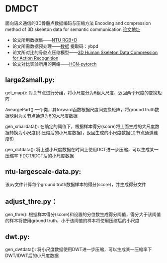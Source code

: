 # DMDCT
面向语义通信的3D骨骼点数据编码与压缩方法
Encoding and compression method of 3D skeleton data for semantic communication
[论文地址](https://journal.bupt.edu.cn/CN/abstract/abstract5092.shtml)
- 论文所用数据集——[NTU RGB+D](https://rose1.ntu.edu.sg/dataset/actionRecognition/)
- 论文所需数据预处理——[数据](https://pan.baidu.com/s/1Fx0BrrDPpUkImjeUJqFm4A) 提取码：ybpd 
- 论文所对比的骨骼点压缩模型——[3D Human Skeleton Data Compression for Action Recognition](https://ieeexplore.ieee.org/abstract/document/8965920)
- 论文对比实验所用的网络——[HCN-pytorch](https://github.com/huguyuehuhu/HCN-pytorch)

## large2small.py:

get_map(): 对关节点进行分组，将小尺度分为6组大尺度，返回两个尺度的变换矩阵

AveargePart():一个类，其forward函数根据尺度间变换矩阵，将ground truth数据映射为关节点通道为6的大尺度数据

gen_smalldata(): 在确定的阈值下，根据样本得分(score)将上面生成的大尺度数据转换为小尺度(即压缩后的小尺度数据)，返回生成的小尺度数据(关节点通道维度6)

gen_dctdata(): 将上述小尺度数据在时间上使用DCT进一步压缩，可以生成某一压缩率下DCT/IDCT后的小尺度数据


## ntu-largescale-data.py:

该py文件计算每个ground truth数据样本的得分(score)，并生成得分文件


## adjust_thre.py：

gen_thre(): 根据样本得分(score)和设置的分位数生成得分阈值，得分大于该阈值的样本将使用ground truth，小于该阈值的样本将使用压缩后的小尺度


## dwt.py:

gen_dwtdata(): 将小尺度数据使用DWT进一步压缩，可以生成某一压缩率下DWT/IDWT后的小尺度数据
